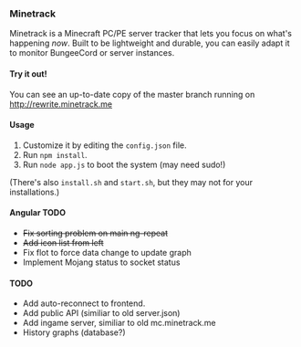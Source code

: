 ### Minetrack 
Minetrack is a Minecraft PC/PE server tracker that lets you focus on what's happening *now*. 
Built to be lightweight and durable, you can easily adapt it to monitor BungeeCord or server instances.

#### Try it out!
You can see an up-to-date copy of the master branch running on http://rewrite.minetrack.me

#### Usage
1. Customize it by editing the ```config.json``` file.
2. Run ```npm install```.
2. Run ```node app.js``` to boot the system (may need sudo!)

(There's also ```install.sh``` and ```start.sh```, but they may not for your installations.)

#### Angular TODO
 - ~~Fix sorting problem on main ng-repeat~~
 - ~~Add icon list from left~~
 - Fix flot to force data change to update graph
 - Implement Mojang status to socket status

#### TODO
- Add auto-reconnect to frontend.
- Add public API (similiar to old server.json)
- Add ingame server, similiar to old mc.minetrack.me
- History graphs (database?)
